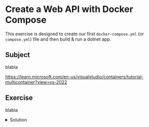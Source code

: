 # Create a Web API with Docker Compose

This exercise is designed to create our first `docker-compose.yml` (or `compose.yml`) file and then build & run a dotnet app.

## Subject

blabla

https://learn.microsoft.com/en-us/visualstudio/containers/tutorial-multicontainer?view=vs-2022


## Exercise

blabla

<details>
  <summary>Solution</summary>

```
docker build \
	-f "D:\projects\dev.abenevaut\docker-kata\008-web-api-docker-composer\Dockerfile" \
	--force-rm \
	-t image008webapidockercomposer:dev \
	--target base  \
	--build-arg "BUILD_CONFIGURATION=Debug" \
	--label "com.microsoft.created-by=visual-studio" \
	--label "com.microsoft.visual-studio.project-name=008-web-api-docker-composer" \
	"D:\projects\dev.abenevaut\docker-kata\008-web-api-docker-composer"
```

visit [http://localhost:3000](http://localhost:3000) to see the app running.

</details>
